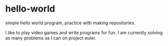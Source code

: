 # hello-world
simple hello world program, practice with making repositories.

I like to play video games and write programs for fun. I am currently solving as many problems as I can on project euler.
